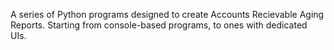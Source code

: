 A series of Python programs designed to create Accounts Recievable Aging Reports. Starting from console-based programs, to ones with dedicated UIs.
